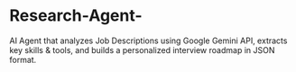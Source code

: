 # Research-Agent-
AI Agent that analyzes Job Descriptions using Google Gemini API, extracts key skills &amp; tools, and builds a personalized interview roadmap in JSON format.
